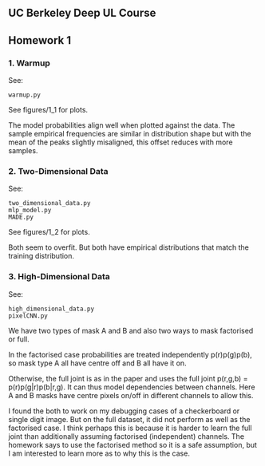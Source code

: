 ## UC Berkeley Deep UL Course
## Homework 1

### 1. Warmup

See:

```
warmup.py
```

See figures/1_1 for plots.

The model probabilities align well when plotted against the data.
The sample empirical frequencies are similar in distribution shape but with the 
mean of the peaks slightly misaligned, this offset reduces with more samples.


### 2. Two-Dimensional Data

See:

```
two_dimensional_data.py
mlp_model.py
MADE.py
```

See figures/1_2 for plots.

Both seem to overfit. 
But both have empirical distributions that match the training distribution.


### 3. High-Dimensional Data

See:

```
high_dimensional_data.py
pixelCNN.py
```

We have two types of mask A and B and also two ways to mask factorised or full.

In the factorised case probabilities are treated independently p(r)p(g)p(b), so mask type A all have centre off 
and B all have it on.

Otherwise, the full joint is as in the paper and uses the full joint p(r,g,b) = p(r)p(g|r)p(b|r,g). It can thus model dependencies between
channels. Here A and B masks have centre pixels on/off in different channels to allow this.

I found the both to work on my debugging cases of a checkerboard or single digit image. But on the full 
dataset, it did not perform as well as the factorised case. I think perhaps this is because it is harder to 
learn the full joint than additionally assuming factorised (independent) channels. The homework says to use 
the factorised method so it is a safe assumption, but I am interested to learn more as to why this is the case.